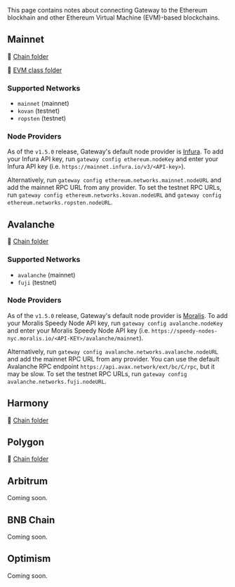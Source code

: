 This page contains notes about connecting Gateway to the Ethereum blockhain and other Ethereum Virtual Machine (EVM)-based blockchains.

## Mainnet

📁 [Chain folder](https://github.com/hummingbot/hummingbot/tree/master/gateway/src/chains/ethereum)

📁 [EVM class folder](https://github.com/hummingbot/hummingbot/tree/master/gateway/src/evm) 

### Supported Networks

* `mainnet` (mainnet)
* `kovan` (testnet)
* `ropsten` (testnet)

### Node Providers

As of the `v1.5.0` release, Gateway's default node provider is [Infura](https://infura.io). To add your Infura API key, run `gateway config ethereum.nodeKey` and enter your Infura API key (i.e. `https://mainnet.infura.io/v3/<API-key>`).

Alternatively, run `gateway config ethereum.networks.mainnet.nodeURL` and add the mainnet RPC URL from any provider. To set the testnet RPC URLs, run `gateway config ethereum.networks.kovan.nodeURL` and `gateway config ethereum.networks.ropsten.nodeURL`.

## Avalanche  

📁 [Chain folder](https://github.com/hummingbot/hummingbot/tree/master/gateway/src/chains/avalanche)

### Supported Networks

* `avalanche` (mainnet)
* `fuji` (testnet)

### Node Providers

As of the `v1.5.0` release, Gateway's default node provider is [Moralis](https://moralis.io). To add your Moralis Speedy Node API key, run `gateway config avalanche.nodeKey` and enter your Moralis Speedy Node API key (i.e. `https://speedy-nodes-nyc.moralis.io/<API-KEY>/avalanche/mainnet`).

Alternatively, run `gateway config avalanche.networks.avalanche.nodeURL` and add the mainnet RPC URL from any provider. You can use the default Avalanche RPC endpoint `https://api.avax.network/ext/bc/C/rpc`, but it may be slow. To set the testnet RPC URLs, run `gateway config avalanche.networks.fuji.nodeURL`.

## Harmony

📁 [Chain folder](https://github.com/hummingbot/hummingbot/tree/master/gateway/src/chains/harmony)

## Polygon

📁 [Chain folder](https://github.com/hummingbot/hummingbot/tree/master/gateway/src/chains/polygon)

## Arbitrum

Coming soon.

## BNB Chain

Coming soon.

## Optimism

Coming soon.

